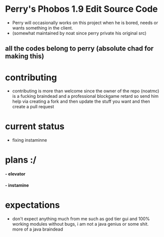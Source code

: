 # Perry's Phobos 1.9 Edit Source Code 
- Perry will occasionally works on this project when he is bored, needs or wants something in the client.
- (somewhat maintained by noat since perry private his original src)
## all the codes belong to perry (absolute chad for making this)
# contributing
- contributing is more than welcome since the owner of the repo (noatmc) is a fucking braindead and a professional blockgame retard so send him help via creating a fork and then update the stuff you want and then create a pull request
# current status
- fixing instaminne
# plans :/
#### - elevator
#### - instamine
# expectations
- don't expect anything much from me such as god tier gui and 100% working modules without bugs, i am not a java genius or some shit. more of a java braindead
